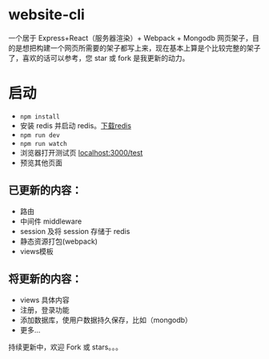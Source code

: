 # website-cli

一个居于 Express+React（服务器渲染）+ Webpack + Mongodb 网页架子，目的是想把构建一个网页所需要的架子都写上来，现在基本上算是个比较完整的架子了，喜欢的话可以参考，您 star 或 fork 是我更新的动力。

# 启动

 - `npm install`
 - 安装 redis 并启动 redis。[下载redis](https://redis.io/download)
 - `npm run dev`
 - `npm run watch`
 - 浏览器打开测试页 [localhost:3000/test](http://localhost:3000/test)
 - 预览其他页面

## 已更新的内容：

 - 路由
 - 中间件 middleware
 - session 及将 session 存储于 redis
 - 静态资源打包(webpack)
 - views模板

## 将更新的内容：

 - views 具体内容
 - 注册，登录功能
 - 添加数据库，使用户数据持久保存，比如（mongodb）
 - 更多...

持续更新中，欢迎 Fork 或 stars。。。
